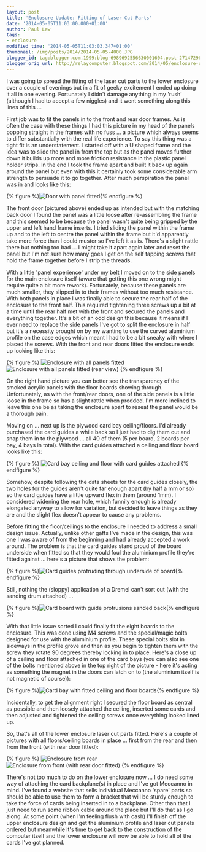 ```yaml
---
layout: post
title: 'Enclosure Update: Fitting of Laser Cut Parts'
date: '2014-05-05T11:03:00.000+01:00'
author: Paul Law
tags:
- enclosure
modified_time: '2014-05-05T11:03:03.347+01:00'
thumbnail: /img/posts/2014/2014-05-05-4000.JPG
blogger_id: tag:blogger.com,1999:blog-6989692556630001604.post-2714729692156227408
blogger_orig_url: http://relaycomputer.blogspot.com/2014/05/enclosure-update-fitting-of-laser-cut.html
---
```


I was going to spread 
the fitting of the laser cut parts to the lower enclosure over a couple of 
evenings but in a fit of geeky excitement I ended up doing it all in one 
evening. Fortunately I didn't damage anything in my 'rush' (although I had to 
accept a few niggles) and it went something along this lines of this ...

First job was to fit the panels in to the front and rear door frames. 
As is often the case with these things I had this picture in my head of the 
panels popping straight in the frames with no fuss ... a picture which always 
seems to differ substantially with the real life experience. To say this thing 
was a tight fit is an understatement. I started off with a U shaped frame and 
the idea was to slide the panel in from the top but as the panel moves further 
down it builds up more and more friction resistance in the plastic panel 
holder strips. In the end I took the frame apart and built it back up again 
around the panel but even with this it certainly took some considerable arm 
strength to persuade it to go together.  After much perspiration the panel was 
in and looks like this:

{% figure %}![Door with panel fitted](/assets/img/posts/2014/2014-05-05-0000.jpg){% endfigure %}

The front door 
(pictured above) ended up as intended but with the matching back door I found 
the panel was a little loose after re-assembling the frame and this seemed to 
be because the panel wasn't quite being gripped by the upper and left hand 
frame inserts. I tried sliding the panel within the frame up and to the left 
to centre the panel within the frame but it'd apparently take more force than 
I could muster so I've left it as is. There's a slight rattle there but 
nothing too bad ... I might take it apart again later and reset the panel but 
I'm not sure how many goes I get on the self tapping screws that hold the 
frame together before I strip the threads.

With a little 'panel 
experience' under my belt I moved on to the side panels for the main enclosure 
itself (aware that getting this one wrong might require quite a bit more 
rework). Fortunately, because these panels are much smaller, they slipped in 
to their frames without too much resistance. With both panels in place I was 
finally able to secure the rear half of the enclosure to the front half. This 
required tightening three screws up a bit at a time until the rear half met 
with the front and secured the panels and everything together. It's a bit of 
an odd design this because it means if I ever need to replace the side panels 
I've got to split the enclosure in half but it's a necessity brought on by my 
wanting to use the curved aluminium profile on the case edges which meant I 
had to be a bit sneaky with where I placed the screws. With the front and rear 
doors fitted the enclosure ends up looking like this:

{% figure %}
![Enclosure with all panels fitted](/assets/img/posts/2014/2014-05-05-0001.jpg)
![Enclosure with all panels fitted (rear view)](/assets/img/posts/2014/2014-05-05-0002.jpg)
{% endfigure %}

On the right hand picture you can better see the transparency of 
the smoked acrylic panels with the floor boards showing through. 
Unfortunately, as with the front/rear doors, one of the side panels is a 
little loose in the frame so has a slight rattle when prodded. I'm more 
inclined to leave this one be as taking the enclosure apart to reseat the 
panel would be a thorough pain.

Moving on ... next up is the 
plywood card bay ceiling/floors. I'd already purchased the card guides a while 
back so I just had to dig them out and snap them in to the plywood ... all 40 
of them (5 per board, 2 boards per bay, 4 bays in total). With the card guides 
attached a ceiling and floor board looks like this:

{% figure %}
![Card bay ceiling and floor with card guides attached](/assets/img/posts/2014/2014-05-05-0003.JPG)
{% endfigure %}

Somehow, despite following the data sheets for the card 
guides closely, the two holes for the guides aren't quite far enough apart (by 
half a mm or so) so the card guides have a little upward flex in them (around 
1mm). I considered widening the rear hole, which funnily enough is already 
elongated anyway to allow for variation, but decided to leave things as they 
are and the slight flex doesn't appear to cause any problems.

Before fitting the floor/ceilings to the enclosure I needed to address a 
small design issue. Actually, unlike other gaffs I've made in the design, this 
was one I was aware of from the beginning and had already accepted a work 
around. The problem is that the card guides stand proud of the board underside 
when fitted so that they would foul the aluminium profile they're fitted 
against ... here's a picture that shows the problem:

{% figure %}![Card guides protruding through underside of board](/assets/img/posts/2014/2014-05-05-0004.JPG){% endfigure %}

Still, nothing the (sloppy) application of a Dremel can't sort out 
(with the sanding drum attached) ...

{% figure %}![Card board with guide protrusions sanded back](/assets/img/posts/2014/2014-05-05-0005.JPG){% endfigure %}

With that little issue sorted I could finally fit the eight boards 
to the enclosure. This was done using M4 screws and the special/magic bolts 
designed for use with the aluminium profile. These special bolts slot in 
sideways in the profile grove and then as you begin to tighten them with the 
screw they rotate 90 degrees thereby locking in to place. Here's a close up of 
a ceiling and floor attached in one of the card bays (you can also see one of 
the bolts mentioned above in the top right of the picture - here it's acting 
as something the magnet in the doors can latch on to (the aluminium itself is 
not magnetic of course)):

{% figure %}![Card bay with fitted ceiling and floor boards](/assets/img/posts/2014/2014-05-05-0006.JPG){% endfigure %}

Incidentally, to get the alignment right I 
secured the floor board as central as possible and then loosely attached the 
ceiling, inserted some cards and then adjusted and tightened the ceiling 
screws once everything looked lined up.

So, that's all of the lower 
enclosure laser cut parts fitted. Here's a couple of pictures with all 
floors/ceiling boards in place ... first from the rear and then from the front 
(with rear door fitted):

{% figure %}
![Enclosure from rear](/assets/img/posts/2014/2014-05-05-0007.JPG)
![Enclosure from front (with rear door fitted)](/assets/img/posts/2014/2014-05-05-0008.JPG)
{% endfigure %}

There's not too much to do on the lower enclosure now ... I do 
need some way of attaching the card backplane(s) in place and I've got 
Meccanno in mind. I've found a website that sells individual Meccanno 'spare' 
parts so should be able to use them to form a bracket that will be sturdy 
enough to take the force of cards being inserted in to a backplane. Other than 
that I just need to run some ribbon cable around the place but I'll do that as 
I go along. At some point (when I'm feeling flush with cash) I'll finish off 
the upper enclosure design and get the aluminium profile and laser cut panels 
ordered but meanwhile it's time to get back to the construction of the 
computer itself and the lower enclosure will now be able to hold all of the 
cards I've got planned. 
